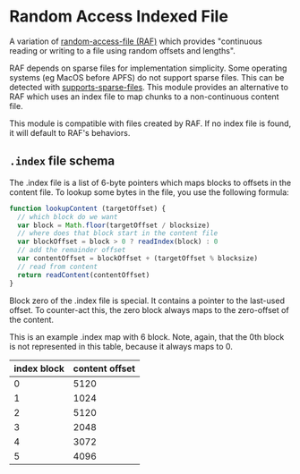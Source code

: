 # Random Access Indexed File

A variation of [random-access-file (RAF)](https://github.com/random-access-storage/random-access-file) which provides "continuous reading or writing to a file using random offsets and lengths".

RAF depends on sparse files for implementation simplicity. Some operating systems (eg MacOS before APFS) do not support sparse files. This can be detected with [supports-sparse-files](https://github.com/mafintosh/supports-sparse-files). This module provides an alternative to RAF which uses an index file to map chunks to a non-continuous content file.

This module is compatible with files created by RAF. If no index file is found, it will default to RAF's behaviors.

## `.index` file schema

The .index file is a list of 6-byte pointers which maps blocks to offsets in the content file. To lookup some bytes in the file, you use the following formula:

```js
function lookupContent (targetOffset) {
  // which block do we want
  var block = Math.floor(targetOffset / blocksize)
  // where does that block start in the content file
  var blockOffset = block > 0 ? readIndex(block) : 0
  // add the remainder offset
  var contentOffset = blockOffset + (targetOffset % blocksize)
  // read from content
  return readContent(contentOffset)
}
```

Block zero of the .index file is special. It contains a pointer to the last-used offset. To counter-act this, the zero block always maps to the zero-offset of the content.

This is an example .index map with 6 block. Note, again, that the 0th block is not represented in this table, because it always maps to 0.

|index block|content offset|
|-|-|
|0|5120|
|1|1024|
|2|5120|
|3|2048|
|4|3072|
|5|4096|
